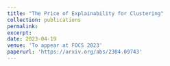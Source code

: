 ```yaml
---
title: "The Price of Explainability for Clustering"
collection: publications
permalink:
excerpt:
date: 2023-04-19
venue: 'To appear at FOCS 2023'
paperurl: 'https://arxiv.org/abs/2304.09743'
---
```


